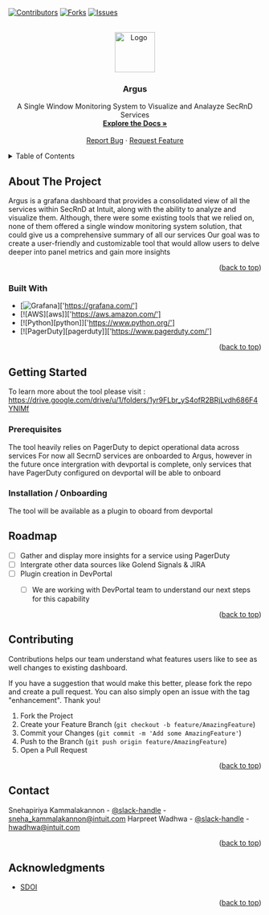 <!-- PROJECT SHIELDS -->
[![Contributors][contributors-shield]][contributors-url]
[![Forks][forks-shield]][forks-url]
[![Issues][issues-shield]][issues-url]


<!-- PROJECT LOGO -->
<br />
<div align="center">
  <a href="https://github.com/github_username/repo_name">
    <img src="images/logo.jpg" alt="Logo" width="80" height="80">
  </a>

<h3 align="center">Argus</h3>

  <p align="center">
    A Single Window Monitoring System to Visualize and Analayze SecRnD Services
    <br />
    <a href="https://drive.google.com/drive/u/1/folders/1yr9FLbr_yS4ofR2BRjLvdh686F4YNlMf"><strong>Explore the Docs »</strong></a>
    <br />
    <br />
    <a href="https://github.intuit.com/secrnd-devops/argus/issues">Report Bug</a>
    ·
    <a href="https://github.intuit.com/secrnd-devops/argus/issues">Request Feature</a>
  </p>
</div>


<!-- TABLE OF CONTENTS -->
<details>
  <summary>Table of Contents</summary>
  <ol>
    <li>
      <a href="#about-the-project">About The Project</a>
      <ul>
        <li><a href="#built-with">Built With</a></li>
      </ul>
    </li>
    <li>
      <a href="#getting-started">Getting Started</a>
      <ul>
        <li><a href="#prerequisites">Prerequisites</a></li>
        <li><a href="#installation">Installation</a></li>
      </ul>
    </li>
    <li><a href="#usage">Usage</a></li>
    <li><a href="#roadmap">Roadmap</a></li>
    <li><a href="#contributing">Contributing</a></li>
    <li><a href="#contact">Contact</a></li>
    <li><a href="#acknowledgments">Acknowledgments</a></li>
  </ol>
</details>



<!-- ABOUT THE PROJECT -->
## About The Project

Argus is a grafana dashboard that provides a consolidated view of all the services within SecRnD at Intuit, along with the ability to analyze and visualize them. Although, there were some existing tools that we relied on, none of them offered a single window monitoring system solution, that could give us a comprehensive summary of all our services 
Our goal was to create a user-friendly and customizable tool that would allow users to delve deeper into panel metrics and gain more insights

<p align="right">(<a href="#readme-top">back to top</a>)</p>


### Built With

* [![Grafana][grafana]]['https://grafana.com/']
* [![AWS][aws]]['https://aws.amazon.com/']
* [![Python][python]]['https://www.python.org/']
* [![PagerDuty][pagerduty]]['https://www.pagerduty.com/']

<p align="right">(<a href="#readme-top">back to top</a>)</p>



<!-- GETTING STARTED -->
## Getting Started

To learn more about the tool please visit : https://drive.google.com/drive/u/1/folders/1yr9FLbr_yS4ofR2BRjLvdh686F4YNlMf

### Prerequisites

The tool heavily relies on PagerDuty to depict operational data across services
For now all SecrnD services are onboarded to Argus, however in the future once intergration with devportal is complete, only services that have PagerDuty configured on devportal will be able to onboard

### Installation / Onboarding

The tool will be available as a plugin to oboard from devportal


<!-- ROADMAP -->
## Roadmap

- [ ] Gather and display more insights for a service using PagerDuty
- [ ] Intergrate other data sources like Golend Signals & JIRA
- [ ] Plugin creation in DevPortal
    - [ ] We are working with DevPortal team to understand our next steps for this capability


<p align="right">(<a href="#readme-top">back to top</a>)</p>


<!-- CONTRIBUTING -->
## Contributing

Contributions helps our team understand what features users like to see as well changes to existing dashboard.

If you have a suggestion that would make this better, please fork the repo and create a pull request. You can also simply open an issue with the tag "enhancement".
Thank you!

1. Fork the Project
2. Create your Feature Branch (`git checkout -b feature/AmazingFeature`)
3. Commit your Changes (`git commit -m 'Add some AmazingFeature'`)
4. Push to the Branch (`git push origin feature/AmazingFeature`)
5. Open a Pull Request

<p align="right">(<a href="#readme-top">back to top</a>)</p>


<!-- CONTACT -->
## Contact
Snehapiriya Kammalakannon - [@slack-handle](@sneha) - sneha_kammalakannon@intuit.com
Harpreet Wadhwa - [@slack-handle](@haps) - hwadhwa@intuit.com

<p align="right">(<a href="#readme-top">back to top</a>)</p>



<!-- ACKNOWLEDGMENTS -->
## Acknowledgments

* [SDOI](https://drive.google.com/drive/folders/1tL3KZQUZ5ZbpJn8MDwQ_JpN1UP2M3wPO?usp=share_link)

<p align="right">(<a href="#readme-top">back to top</a>)</p>



<!-- MARKDOWN LINKS & IMAGES -->
<!-- https://www.markdownguide.org/basic-syntax/#reference-style-links -->
[contributors-shield]: https://img.shields.io/github/contributors/github_username/repo_name.svg?style=for-the-badge
[contributors-url]: https://github.intuit.com/secrnd-devops/argus/graphs/contributors
[forks-shield]: https://img.shields.io/github/forks/github_username/repo_name.svg?style=for-the-badge
[forks-url]: https://github.intuit.com/secrnd-devops/argus/network/members
[issues-shield]: https://img.shields.io/github/issues/github_username/repo_name.svg?style=for-the-badge
[issues-url]: https://github.intuit.com/secrnd-devops/argus/issues
[grafana]: https://img.shields.io/badge/React-20232A?style=for-the-badge&logo=grafana&logoColor=F46800
